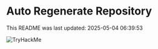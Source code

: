 # Auto Regenerate Repository

This README was last updated: 2025-05-04 06:39:53

 ![TryHackMe](https://tryhackme.com/badge/533634)